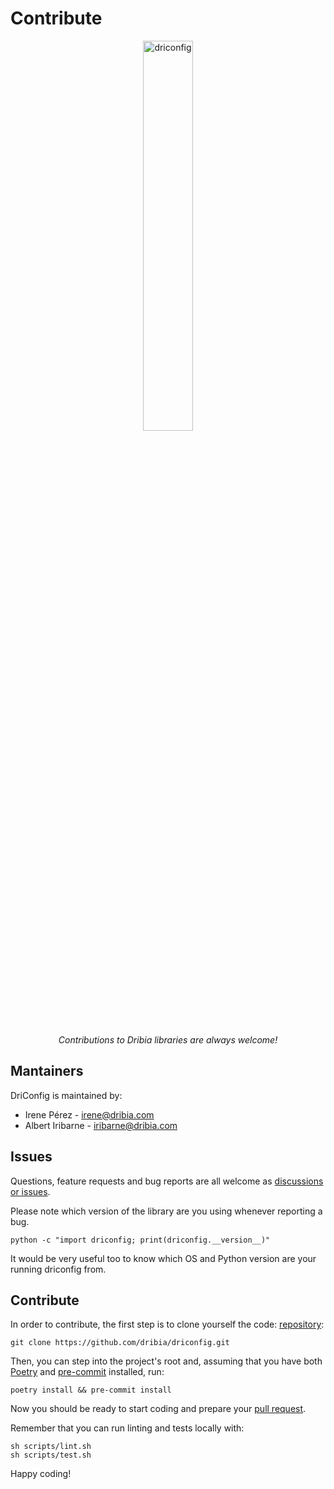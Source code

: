 # Contribute

<p style="text-align: center; padding-bottom: 1rem;">
    <a href="https://dribia.github.io/driconfig">
        <img
            src="../img/logo_dribia_blau_cropped.png"
            alt="driconfig"
            style="display: block; margin-left: auto; margin-right: auto; width: 40%;"
        >
    </a>
</p>

<p style="text-align: center;">
    <em>Contributions to Dribia libraries are always welcome!</em>
</p>

## Mantainers
DriConfig is maintained by:

* Irene Pérez - <irene@dribia.com>
* Albert Iribarne - <iribarne@dribia.com>

## Issues
Questions, feature requests and bug reports are all welcome as [discussions or issues](https://github.com/dribia/driconfig/issues).

Please note which version of the library are you using whenever reporting a bug.
```shell
python -c "import driconfig; print(driconfig.__version__)"
```

It would be very useful too to know which OS and Python version are your running driconfig from.

## Contribute
In order to contribute, the first step is to clone yourself the code:
[repository](https://github.com/dribia/driconfig):
```shell
git clone https://github.com/dribia/driconfig.git
```
Then, you can step into the project's root and, assuming that you have both [Poetry](https://python-poetry.org/) and
[pre-commit](https://pre-commit.com/) installed, run:
```shell
poetry install && pre-commit install
```

Now you should be ready to start coding and prepare your [pull request](https://github.com/dribia/driconfig/pulls).

Remember that you can run linting and tests locally with:

```shell
sh scripts/lint.sh
sh scripts/test.sh
```

Happy coding!
